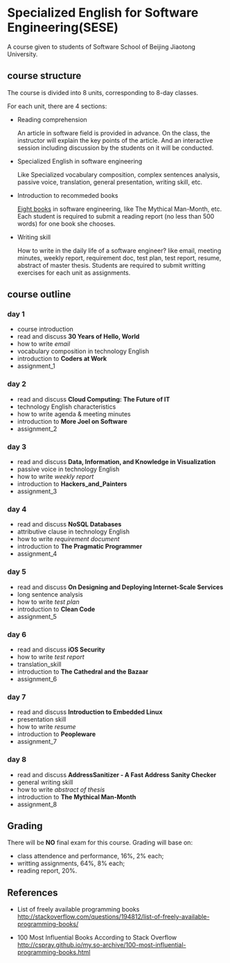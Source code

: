 # Specialized English for Software Engineering(SESE)

A course given to students of Software School of Beijing Jiaotong University.

## course structure

The course is divided into 8 units, corresponding to 8\-day classes. 

For each unit, there are 4 sections:

*	Reading comprehension
	
	An article in software field is provided in advance. On the class, the instructor will explain the key points of the article. And an interactive session including discussion by the students on it will be conducted.
	
*	Specialized English in software engineering

	Like Specialized vocabulary composition, complex sentences analysis, passive voice, translation, general presentation, writing skill, etc.
	
*	Introduction to recommeded books

	[Eight books](recommended_books.md) in software engineering, like The Mythical Man-Month, etc. Each student is required to submit a reading report (no less than 500 words) for one book she chooses.
	
*	Writing skill

	How to write in the daily life of a software engineer? like email, meeting minutes, weekly report, requirement doc, test plan, test report, resume, abstract of master thesis. Students are required to submit writting exercises for each unit as assignments.
	
## course outline

### day 1
*	course introduction
*	read and discuss **30 Years of Hello, World**
*	how to write *email*
*	vocabulary composition in technology English
*	introduction to **Coders at Work**
*	assignment_1

### day 2
*	read and discuss **Cloud Computing: The Future of IT**
*	technology English characteristics
*	how to write agenda & meeting minutes
*	introduction to **More Joel on Software**
*	assignment_2


### day 3
*	read and discuss **Data, Information, and Knowledge in Visualization**
*	passive voice in technology English
*	how to write *weekly report*
*	introduction to **Hackers_and_Painters**
*	assignment_3

### day 4
*	read and discuss **NoSQL Databases**
*	attributive clause in technology English
*	how to write *requirement document*
*	introduction to **The Pragmatic Programmer**
*	assignment_4

### day 5
*	read and discuss **On Designing and Deploying Internet-Scale Services**
*	long sentence analysis
*	how to write *test plan*
*	introduction to **Clean Code**
*	assignment_5

### day 6
*	read and discuss **iOS Security**
*	how to write *test report*
*	translation_skill
*	introduction to **The Cathedral and the Bazaar**
*	assignment_6

### day 7
*	read and discuss **Introduction to Embedded Linux**
*	presentation skill
*	how to write *resume*
*	introduction to **Peopleware**
*	assignment_7

### day 8
*	read and discuss **AddressSanitizer - A Fast Address Sanity Checker**
*	general writing skill
*	how to write *abstract of thesis*
*	introduction to **The Mythical Man\-Month**
*	assignment_8

## Grading
	
There will be __NO__ final exam for this course. Grading will base on:

*	class attendence and performance, 16%, 2% each;
*	writting assignments, 64%, 8% each;
*	reading report, 20%.

## References

*	List of freely available programming books <http://stackoverflow.com/questions/194812/list-of-freely-available-programming-books/>

*	100 Most Influential Books According to Stack Overflow <http://cspray.github.io/my.so-archive/100-most-influential-programming-books.html>